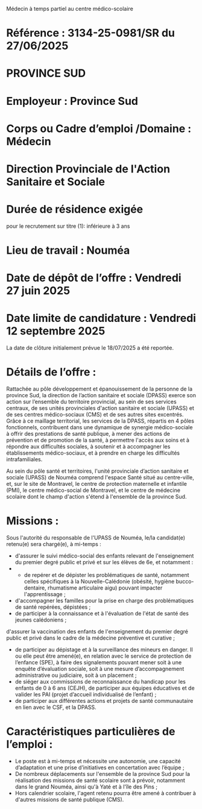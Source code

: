 
Médecin à temps partiel au centre médico-scolaire

# Référence : 3134-25-0981/SR du 27/06/2025

# PROVINCE SUD

# Employeur : Province Sud

# Corps ou Cadre d’emploi /Domaine : Médecin

# Direction Provinciale de l'Action Sanitaire et Sociale

# Durée de résidence exigée

pour le recrutement sur titre (1): inférieure à 3 ans

# Lieu de travail : Nouméa

# Date de dépôt de l’offre : Vendredi 27 juin 2025

# Date limite de candidature : Vendredi 12 septembre 2025

La date de clôture initialement prévue le 18/07/2025 a été reportée.

# Détails de l’offre :

Rattachée au pôle développement et épanouissement de la personne de la province Sud, la direction de l’action sanitaire et sociale (DPASS) exerce son action sur l’ensemble du territoire provincial, au sein de ses services centraux, de ses unités provinciales d'action sanitaire et sociale (UPASS) et de ses centres médico-sociaux (CMS) et de ses autres sites excentrés. Grâce à ce maillage territorial, les services de la DPASS, répartis en 4 pôles fonctionnels, contribuent dans une dynamique de synergie médico-sociale à offrir des prestations de santé publique, à mener des actions de prévention et de promotion de la santé, à permettre l'accès aux soins et à répondre aux difficultés sociales, à soutenir et à accompagner les établissements médico-sociaux, et à prendre en charge les difficultés intrafamiliales.

Au sein du pôle santé et territoires, l'unité provinciale d’action sanitaire et sociale (UPASS) de Nouméa comprend l'espace Santé situé au centre-ville, et, sur le site de Montravel, le centre de protection maternelle et infantile (PMI), le centre médico-social de Montravel, et le centre de médecine scolaire dont le champ d'action s'étend à l'ensemble de la province Sud.

# Missions :

Sous l'autorité du responsable de l'UPASS de Nouméa, le/la candidat(e) retenu(e) sera chargé(e), à mi-temps :

- d'assurer le suivi médico-social des enfants relevant de l'enseignement du premier degré public et privé et sur les élèves de 6e, et notamment :
- - de repérer et de dépister les problématiques de santé, notamment celles spécifiques à la Nouvelle-Calédonie (obésité, hygiène bucco-dentaire, rhumatisme articulaire aigu) pouvant impacter l'apprentissage ;
- d'accompagner les familles pour la prise en charge des problématiques de santé repérées, dépistées ;
- de participer à la connaissance et à l'évaluation de l'état de santé des jeunes calédoniens ;

d'assurer la vaccination des enfants de l'enseignement du premier degré public et privé dans le cadre de la médecine préventive et curative ;
- de participer au dépistage et à la surveillance des mineurs en danger. Il ou elle peut être amené(e), en relation avec le service de protection de l’enfance (SPE), à faire des signalements pouvant mener soit à une enquête d’évaluation sociale, soit à une mesure d’accompagnement administrative ou judiciaire, soit à un placement ;
- de siéger aux commissions de reconnaissance du handicap pour les enfants de 0 à 6 ans (CEJH), de participer aux équipes éducatives et de valider les PAI (projet d’accueil individualisé de l’enfant) ;
- de participer aux différentes actions et projets de santé communautaire en lien avec le CSF, et la DPASS.

# Caractéristiques particulières de l’emploi :

- Le poste est à mi-temps et nécessite une autonomie, une capacité d’adaptation et une prise d’initiatives en concertation avec l’équipe ;
- De nombreux déplacements sur l'ensemble de la province Sud pour la réalisation des missions de santé scolaire sont à prévoir, notamment dans le grand Nouméa, ainsi qu'à Yaté et à l'île des Pins ;
- Hors calendrier scolaire, l'agent retenu pourra être amené à contribuer à d'autres missions de santé publique (CMS).


